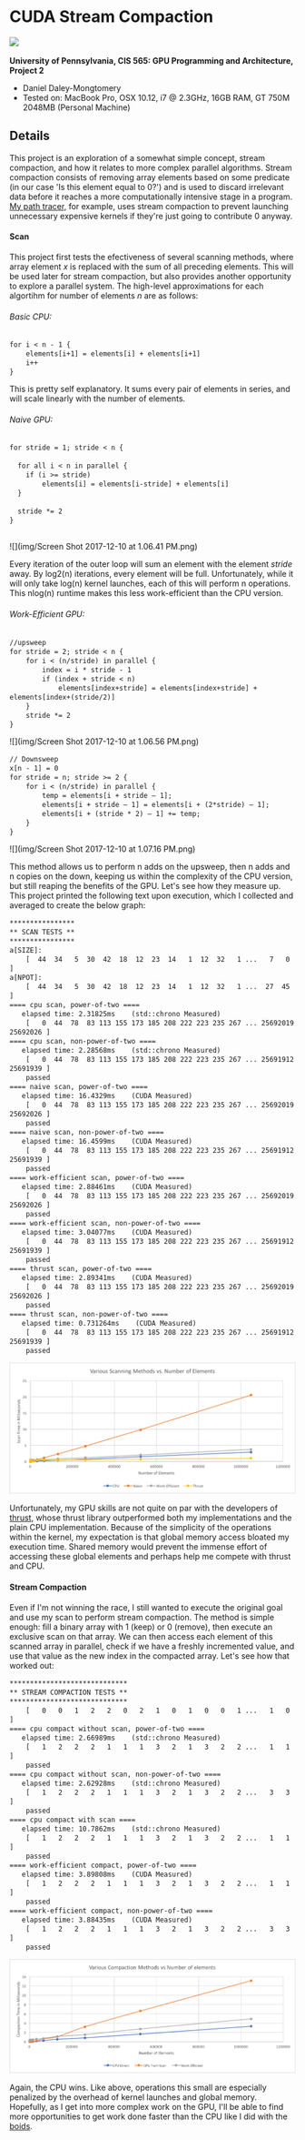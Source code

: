 CUDA Stream Compaction
======================

<img src="https://developer.nvidia.com/sites/all/modules/custom/gpugems/books/GPUGems3/elementLinks/39fig09.jpg" width="500">

**University of Pennsylvania, CIS 565: GPU Programming and Architecture, Project 2**

* Daniel Daley-Mongtomery
* Tested on: MacBook Pro, OSX 10.12, i7 @ 2.3GHz, 16GB RAM, GT 750M 2048MB (Personal Machine)

## Details

This project is an exploration of a somewhat simple concept, stream compaction, and how it relates to more complex parallel algorithms. Stream compaction consists of removing array elements based on some predicate (in our case 'Is this element equal to 0?') and is used to discard irrelevant data before it reaches a more computationally intensive stage in a program. [My path tracer,](https://github.com/illDivino/Project3-CUDA-Path-Tracer) for example, uses stream compaction to prevent launching unnecessary expensive kernels if they're just going to contribute 0 anyway.

#### Scan

   This project first tests the efectiveness of several scanning methods, where array element *x* is replaced with the sum of all preceding elements. This will be used later for stream compaction, but also provides another opportunity to explore a parallel system. The high-level approximations for each algortihm for number of elements *n* are as follows:

###### Basic CPU:
```
for i < n - 1 {
    elements[i+1] = elements[i] + elements[i+1]
    i++
}
```
This is pretty self explanatory. It sums every pair of elements in series, and will scale linearly with the number of elements.

###### Naive GPU:
```
for stride = 1; stride < n {

  for all i < n in parallel {
    if (i >= stride) 
        elements[i] = elements[i-stride] + elements[i]
  }
  
  stride *= 2
}
 
```

![](img/Screen Shot 2017-12-10 at 1.06.41 PM.png)

Every iteration of the outer loop will sum an element with the element *stride* away. By log2(n) iterations, every element will be full. Unfortunately, while it will only take log(n) kernel launches, each of this will perform n operations. This nlog(n) runtime makes this less work-efficient than the CPU version.

###### Work-Efficient GPU:
```
//upsweep
for stride = 2; stride < n {
    for i < (n/stride) in parallel {
        index = i * stride - 1
        if (index + stride < n) 
            elements[index+stride] = elements[index+stride] + elements[index+(stride/2)]
    }
    stride *= 2
}
```

![](img/Screen Shot 2017-12-10 at 1.06.56 PM.png)

```
// Downsweep
x[n - 1] = 0
for stride = n; stride >= 2 {
    for i < (n/stride) in parallel {
        temp = elements[i + stride – 1];
        elements[i + stride – 1] = elements[i + (2*stride) – 1];
        elements[i + (stride * 2) – 1] += temp;
    }               
}
```

![](img/Screen Shot 2017-12-10 at 1.07.16 PM.png)

This method allows us to perform n adds on the upsweep, then n adds and n copies on the down, keeping us within the complexity of the CPU version, but still reaping the benefits of the GPU. Let's see how they measure up. This project printed the following text upon execution, which I collected and averaged to create the below graph:

```
****************
** SCAN TESTS **
****************
a[SIZE]:
    [  44  34   5  30  42  18  12  23  14   1  12  32   1 ...   7   0 ]
a[NPOT]:
    [  44  34   5  30  42  18  12  23  14   1  12  32   1 ...  27  45 ]
==== cpu scan, power-of-two ====
   elapsed time: 2.31825ms    (std::chrono Measured)
    [   0  44  78  83 113 155 173 185 208 222 223 235 267 ... 25692019 25692026 ]
==== cpu scan, non-power-of-two ====
   elapsed time: 2.28568ms    (std::chrono Measured)
    [   0  44  78  83 113 155 173 185 208 222 223 235 267 ... 25691912 25691939 ]
    passed
==== naive scan, power-of-two ====
   elapsed time: 16.4329ms    (CUDA Measured)
    [   0  44  78  83 113 155 173 185 208 222 223 235 267 ... 25692019 25692026 ]
    passed
==== naive scan, non-power-of-two ====
   elapsed time: 16.4599ms    (CUDA Measured)
    [   0  44  78  83 113 155 173 185 208 222 223 235 267 ... 25691912 25691939 ]
    passed
==== work-efficient scan, power-of-two ====
   elapsed time: 2.88461ms    (CUDA Measured)
    [   0  44  78  83 113 155 173 185 208 222 223 235 267 ... 25692019 25692026 ]
    passed
==== work-efficient scan, non-power-of-two ====
   elapsed time: 3.04077ms    (CUDA Measured)
    [   0  44  78  83 113 155 173 185 208 222 223 235 267 ... 25691912 25691939 ]
    passed
==== thrust scan, power-of-two ====
   elapsed time: 2.89341ms    (CUDA Measured)
    [   0  44  78  83 113 155 173 185 208 222 223 235 267 ... 25692019 25692026 ]
    passed
==== thrust scan, non-power-of-two ====
   elapsed time: 0.731264ms    (CUDA Measured)
    [   0  44  78  83 113 155 173 185 208 222 223 235 267 ... 25691912 25691939 ]
    passed
```

![](img/scantime.png)

   Unfortunately, my GPU skills are not quite on par with the developers of [thrust](https://github.com/thrust/thrust), whose thrust library outperformed both my implementations and the plain CPU implementation. Because of the simplicity of the operations within the kernel, my expectation is that global memory access bloated my execution time. Shared memory would prevent the immense effort of accessing these global elements and perhaps help me compete with thrust and CPU.

#### Stream Compaction

   Even if I'm not winning the race, I still wanted to execute the original goal and use my scan to perform stream compaction. The method is simple enough: fill a binary array with 1 (keep) or 0 (remove), then execute an exclusive scan on that array. We can then access each element of this scanned array in parallel, check if we have a freshly incremented value, and use that value as the new index in the compacted array. Let's see how that worked out:

```
*****************************
** STREAM COMPACTION TESTS **
*****************************
    [   0   0   1   2   2   0   2   1   0   1   0   0   1 ...   1   0 ]
==== cpu compact without scan, power-of-two ====
   elapsed time: 2.66989ms    (std::chrono Measured)
    [   1   2   2   2   1   1   1   3   2   1   3   2   2 ...   1   1 ]
    passed
==== cpu compact without scan, non-power-of-two ====
   elapsed time: 2.62928ms    (std::chrono Measured)
    [   1   2   2   2   1   1   1   3   2   1   3   2   2 ...   3   3 ]
    passed
==== cpu compact with scan ====
   elapsed time: 10.7862ms    (std::chrono Measured)
    [   1   2   2   2   1   1   1   3   2   1   3   2   2 ...   1   1 ]
    passed
==== work-efficient compact, power-of-two ====
   elapsed time: 3.89808ms    (CUDA Measured)
    [   1   2   2   2   1   1   1   3   2   1   3   2   2 ...   1   1 ]
    passed
==== work-efficient compact, non-power-of-two ====
   elapsed time: 3.88435ms    (CUDA Measured)
    [   1   2   2   2   1   1   1   3   2   1   3   2   2 ...   3   3 ]
    passed

```

![](img/compactionTime.png)

Again, the CPU wins. Like above, operations this small are especially penalized by the overhead of kernel launches and global memory. Hopefully, as I get into more complex work on the GPU, I'll be able to find more opportunities to get work done faster than the CPU like I did with the [boids](https://github.com/illDivino/Project1-CUDA-Flocking).

